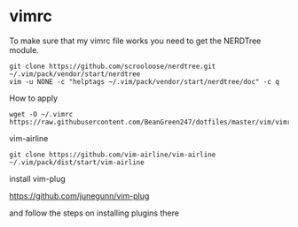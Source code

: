# vimrc
To make sure that my vimrc file works you need to get the NERDTree module.
```
git clone https://github.com/scrooloose/nerdtree.git ~/.vim/pack/vendor/start/nerdtree
vim -u NONE -c "helptags ~/.vim/pack/vendor/start/nerdtree/doc" -c q
```
How to apply
```
wget -O ~/.vimrc https://raw.githubusercontent.com/BeanGreen247/dotfiles/master/vim/vimrc
```
vim-airline
```
git clone https://github.com/vim-airline/vim-airline ~/.vim/pack/dist/start/vim-airline
```
install vim-plug

https://github.com/junegunn/vim-plug

and follow the steps on installing plugins there
